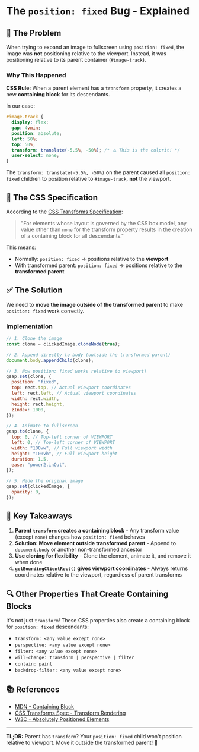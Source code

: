 # The `position: fixed` Bug - Explained

## 🐛 The Problem

When trying to expand an image to fullscreen using `position: fixed`, the image was **not** positioning relative to the viewport. Instead, it was positioning relative to its parent container (`#image-track`).

### Why This Happened

**CSS Rule:** When a parent element has a `transform` property, it creates a new **containing block** for its descendants.

In our case:

```css
#image-track {
  display: flex;
  gap: 4vmin;
  position: absolute;
  left: 50%;
  top: 50%;
  transform: translate(-5.5%, -50%); /* ⚠️ This is the culprit! */
  user-select: none;
}
```

The `transform: translate(-5.5%, -50%)` on the parent caused all `position: fixed` children to position relative to `#image-track`, **not** the viewport.

## 📖 The CSS Specification

According to the [CSS Transforms Specification](https://www.w3.org/TR/css-transforms-1/#transform-rendering):

> "For elements whose layout is governed by the CSS box model, any value other than `none` for the transform property results in the creation of a containing block for all descendants."

This means:

- Normally: `position: fixed` → positions relative to the **viewport**
- With transformed parent: `position: fixed` → positions relative to the **transformed parent**

## ✅ The Solution

We need to **move the image outside of the transformed parent** to make `position: fixed` work correctly.

### Implementation

```javascript
// 1. Clone the image
const clone = clickedImage.cloneNode(true);

// 2. Append directly to body (outside the transformed parent)
document.body.appendChild(clone);

// 3. Now position: fixed works relative to viewport!
gsap.set(clone, {
  position: "fixed",
  top: rect.top, // Actual viewport coordinates
  left: rect.left, // Actual viewport coordinates
  width: rect.width,
  height: rect.height,
  zIndex: 1000,
});

// 4. Animate to fullscreen
gsap.to(clone, {
  top: 0, // Top-left corner of VIEWPORT
  left: 0, // Top-left corner of VIEWPORT
  width: "100vw", // Full viewport width
  height: "100vh", // Full viewport height
  duration: 1.5,
  ease: "power2.inOut",
});

// 5. Hide the original image
gsap.set(clickedImage, {
  opacity: 0,
});
```

## 🎯 Key Takeaways

1. **Parent `transform` creates a containing block** - Any transform value (except `none`) changes how `position: fixed` behaves
2. **Solution: Move element outside transformed parent** - Append to `document.body` or another non-transformed ancestor
3. **Use cloning for flexibility** - Clone the element, animate it, and remove it when done
4. **`getBoundingClientRect()` gives viewport coordinates** - Always returns coordinates relative to the viewport, regardless of parent transforms

## 🔍 Other Properties That Create Containing Blocks

It's not just `transform`! These CSS properties also create a containing block for `position: fixed` descendants:

- `transform: <any value except none>`
- `perspective: <any value except none>`
- `filter: <any value except none>`
- `will-change: transform | perspective | filter`
- `contain: paint`
- `backdrop-filter: <any value except none>`

## 📚 References

- [MDN - Containing Block](https://developer.mozilla.org/en-US/docs/Web/CSS/Containing_block)
- [CSS Transforms Spec - Transform Rendering](https://www.w3.org/TR/css-transforms-1/#transform-rendering)
- [W3C - Absolutely Positioned Elements](https://www.w3.org/TR/CSS21/visuren.html#absolutely-positioned)

---

**TL;DR:** Parent has `transform`? Your `position: fixed` child won't position relative to viewport. Move it outside the transformed parent! 🚀
